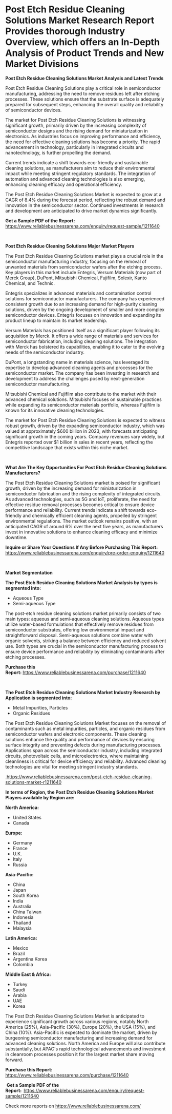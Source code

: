 <p><h1>Post Etch Residue Cleaning Solutions Market Research Report Provides thorough Industry Overview, which offers an In-Depth Analysis of Product Trends and New Market Divisions</h1></p><p><strong>Post Etch Residue Cleaning Solutions Market Analysis and Latest Trends</strong></p>
<p><p>Post Etch Residue Cleaning Solutions play a critical role in semiconductor manufacturing, addressing the need to remove residues left after etching processes. These solutions ensure that the substrate surface is adequately prepared for subsequent steps, enhancing the overall quality and reliability of semiconductor devices.</p><p>The market for Post Etch Residue Cleaning Solutions is witnessing significant growth, primarily driven by the increasing complexity of semiconductor designs and the rising demand for miniaturization in electronics. As industries focus on improving performance and efficiency, the need for effective cleaning solutions has become a priority. The rapid advancement in technology, particularly in integrated circuits and nanotechnology, is further propelling the demand.</p><p>Current trends indicate a shift towards eco-friendly and sustainable cleaning solutions, as manufacturers aim to reduce their environmental impact while meeting stringent regulatory standards. The integration of automation and advanced cleaning technologies is also emerging, enhancing cleaning efficacy and operational efficiency.</p><p>The Post Etch Residue Cleaning Solutions Market is expected to grow at a CAGR of 8.4% during the forecast period, reflecting the robust demand and innovation in the semiconductor sector. Continued investments in research and development are anticipated to drive market dynamics significantly.</p></p>
<p><strong>Get a Sample PDF of the Report:&nbsp;</strong> <a href="https://www.reliablebusinessarena.com/enquiry/request-sample/1211640?utm_campaign=3263&utm_medium=2&utm_source=Github&utm_content=ia&utm_term=24032025&utm_id=post-etch-residue-cleaning-solutions">https://www.reliablebusinessarena.com/enquiry/request-sample/1211640</a></p>
<p>&nbsp;</p>
<p><strong>Post Etch Residue Cleaning Solutions Major Market Players</strong></p>
<p><p>The Post Etch Residue Cleaning Solutions market plays a crucial role in the semiconductor manufacturing industry, focusing on the removal of unwanted materials from semiconductor wafers after the etching process. Key players in this market include Entegris, Versum Materials (now part of Merck Group), DuPont, Mitsubishi Chemical, Fujifilm, Solexir, Kanto Chemical, and Technic.</p><p>Entegris specializes in advanced materials and contamination control solutions for semiconductor manufacturers. The company has experienced consistent growth due to an increasing demand for high-purity cleaning solutions, driven by the ongoing development of smaller and more complex semiconductor devices. Entegris focuses on innovation and expanding its product lineup to maintain its market leadership.</p><p>Versum Materials has positioned itself as a significant player following its acquisition by Merck. It offers a wide range of materials and services for semiconductor fabrication, including cleaning solutions. The integration with Merck has bolstered its capabilities, enabling it to cater to the evolving needs of the semiconductor industry. </p><p>DuPont, a longstanding name in materials science, has leveraged its expertise to develop advanced cleaning agents and processes for the semiconductor market. The company has been investing in research and development to address the challenges posed by next-generation semiconductor manufacturing.</p><p>Mitsubishi Chemical and Fujifilm also contribute to the market with their advanced chemical solutions. Mitsubishi focuses on sustainable practices while expanding its semiconductor materials portfolio, whereas Fujifilm is known for its innovative cleaning technologies.</p><p>The market for Post Etch Residue Cleaning Solutions is expected to witness robust growth, driven by the expanding semiconductor industry, which was valued at approximately $600 billion in 2023, with forecasts anticipating significant growth in the coming years. Company revenues vary widely, but Entegris reported over $1 billion in sales in recent years, reflecting the competitive landscape that exists within this niche market.</p></p>
<p>&nbsp;</p>
<p><strong>What Are The Key Opportunities For Post Etch Residue Cleaning Solutions Manufacturers?</strong></p>
<p><p>The Post Etch Residue Cleaning Solutions market is poised for significant growth, driven by the increasing demand for miniaturization in semiconductor fabrication and the rising complexity of integrated circuits. As advanced technologies, such as 5G and IoT, proliferate, the need for effective residue removal processes becomes critical to ensure device performance and reliability. Current trends indicate a shift towards eco-friendly and chemically efficient cleaning agents, propelled by stringent environmental regulations. The market outlook remains positive, with an anticipated CAGR of around 6% over the next five years, as manufacturers invest in innovative solutions to enhance cleaning efficacy and minimize downtime.</p></p>
<p><strong>Inquire or Share Your Questions If Any Before Purchasing This Report:</strong> <a href="https://www.reliablebusinessarena.com/enquiry/pre-order-enquiry/1211640?utm_campaign=3263&utm_medium=2&utm_source=Github&utm_content=ia&utm_term=24032025&utm_id=post-etch-residue-cleaning-solutions">https://www.reliablebusinessarena.com/enquiry/pre-order-enquiry/1211640</a></p>
<p>&nbsp;</p>
<p><strong>Market Segmentation</strong></p>
<p><strong>The Post Etch Residue Cleaning Solutions Market Analysis by types is segmented into:</strong></p>
<p><ul><li>Aqueous Type</li><li>Semi-aqueous Type</li></ul></p>
<p><p>The post-etch residue cleaning solutions market primarily consists of two main types: aqueous and semi-aqueous cleaning solutions. Aqueous types utilize water-based formulations that effectively remove residues from semiconductor substrates, offering low environmental impact and straightforward disposal. Semi-aqueous solutions combine water with organic solvents, striking a balance between efficiency and reduced solvent use. Both types are crucial in the semiconductor manufacturing process to ensure device performance and reliability by eliminating contaminants after etching processes.</p></p>
<p><strong>Purchase this Report:&nbsp;</strong><a href="https://www.reliablebusinessarena.com/purchase/1211640?utm_campaign=3263&utm_medium=2&utm_source=Github&utm_content=ia&utm_term=24032025&utm_id=post-etch-residue-cleaning-solutions">https://www.reliablebusinessarena.com/purchase/1211640</a></p>
<p>&nbsp;</p>
<p><strong>The Post Etch Residue Cleaning Solutions Market Industry Research by Application is segmented into:</strong></p>
<p><ul><li>Metal Impurities, Particles</li><li>Organic Residues</li></ul></p>
<p><p>The Post Etch Residue Cleaning Solutions Market focuses on the removal of contaminants such as metal impurities, particles, and organic residues from semiconductor wafers and electronic components. These cleaning solutions enhance the quality and performance of devices by ensuring surface integrity and preventing defects during manufacturing processes. Applications span across the semiconductor industry, including integrated circuits, photovoltaic cells, and microelectronics, where maintaining cleanliness is critical for device efficiency and reliability. Advanced cleaning technologies are vital for meeting stringent industry standards.</p></p>
<p><a href="https://www.reliablebusinessarena.com/post-etch-residue-cleaning-solutions-market-r1211640?utm_campaign=3263&utm_medium=2&utm_source=Github&utm_content=ia&utm_term=24032025&utm_id=post-etch-residue-cleaning-solutions">&nbsp;https://www.reliablebusinessarena.com/post-etch-residue-cleaning-solutions-market-r1211640</a></p>
<p><strong>In terms of Region, the Post Etch Residue Cleaning Solutions Market Players available by Region are:</strong></p>
<p>
    <p> <strong> North America: </strong>
        <ul>
            <li>United States</li>
            <li>Canada</li>
        </ul>
        </p> 
    <p> <strong> Europe: </strong>
        <ul>
            <li>Germany</li>
            <li>France</li>
            <li>U.K.</li>
            <li>Italy</li>
            <li>Russia</li>
        </ul>
        </p> 
    <p> <strong> Asia-Pacific: </strong>
        <ul>
            <li>China</li>
            <li>Japan</li>
            <li>South Korea</li>
            <li>India</li>
            <li>Australia</li>
            <li>China Taiwan</li>
            <li>Indonesia</li>
            <li>Thailand</li>
            <li>Malaysia</li>
        </ul>
        </p> 
    <p> <strong> Latin America: </strong>
        <ul>
            <li>Mexico</li>
            <li>Brazil</li>
            <li>Argentina Korea</li>
            <li>Colombia</li>
        </ul>
        </p> 
    <p> <strong> Middle East & Africa: </strong>
        <ul>
            <li>Turkey</li>
            <li>Saudi</li>
            <li>Arabia</li>
            <li>UAE</li>
            <li>Korea</li>
        </ul>
    </p>
    </p>
<p><p>The Post Etch Residue Cleaning Solutions Market is anticipated to experience significant growth across various regions, notably North America (25%), Asia-Pacific (30%), Europe (20%), the USA (15%), and China (10%). Asia-Pacific is expected to dominate the market, driven by burgeoning semiconductor manufacturing and increasing demand for advanced cleaning solutions. North America and Europe will also contribute substantially, but APAC's rapid technological advancements and investment in cleanroom processes position it for the largest market share moving forward.</p></p>
<p><strong>Purchase this Report: </strong><a href="https://www.reliablebusinessarena.com/purchase/1211640?utm_campaign=3263&utm_medium=2&utm_source=Github&utm_content=ia&utm_term=24032025&utm_id=post-etch-residue-cleaning-solutions">https://www.reliablebusinessarena.com/purchase/1211640</a></p>
<p>&nbsp;<strong>Get a Sample PDF of the Report:&nbsp;&nbsp;</strong><a href="https://www.reliablebusinessarena.com/enquiry/request-sample/1211640?utm_campaign=3263&utm_medium=2&utm_source=Github&utm_content=ia&utm_term=24032025&utm_id=post-etch-residue-cleaning-solutions">https://www.reliablebusinessarena.com/enquiry/request-sample/1211640</a></p>
<p><strong></strong></p>
<p>Check more reports on <a href="https://www.reliablebusinessarena.com/?utm_campaign=3263&utm_medium=2&utm_source=Github&utm_content=ia&utm_term=24032025&utm_id=post-etch-residue-cleaning-solutions">https://www.reliablebusinessarena.com/</a></p>